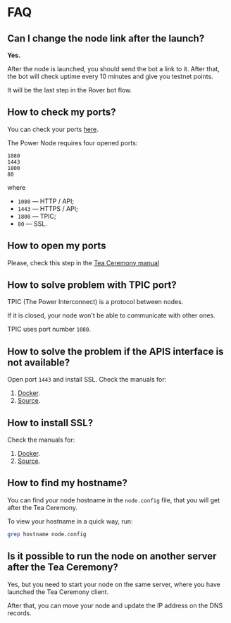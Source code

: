 # FAQ



## Can I change the node link after the launch?

**Yes.**

After the node is launched, you should send the bot a link to it. After that, the bot will check uptime every 10 minutes and give you testnet points.

It will be the last step in the Rover bot flow.

## How to check my ports?

You can check your ports [here](https://www.yougetsignal.com/tools/open-ports/).

The Power Node requires four opened ports:

```text
1080
1443
1800
80
```

where

- `1080` — HTTP / API;
- `1443` — HTTPS / API;
- `1800` — TPIC;
- `80` — SSL.

## How to open my ports

Please, check this step in the [Tea Ceremony manual](https://doc.thepower.io/docs/Community/phase-1/testnet-flow#step-5-start-the-tea-ceremony-client)

## How to solve problem with TPIC port?

TPIC (The Power Interconnect) is a protocol between nodes. 

If it is closed, your node won't be able to communicate with other ones.

TPIC uses port number `1080`.

## How to solve the problem if the APIS interface is not available?

Open port `1443` and install SSL. Check the manuals for:

1. [Docker](./02-download-build-run-docker.md#step-4-get-the-certificate).
2. [Source](./03-download-build-run-source.md#step-4-start-the-node).

## How to install SSL?

Check the manuals for:

1. [Docker](./02-download-build-run-docker.md#step-4-get-the-certificate).
2. [Source](./03-download-build-run-source.md#step-4-start-the-node).

## How to find my hostname?

You can find your node hostname in the `node.config` file, that you will get after the Tea Ceremony.

To view your hostname in a quick way, run:

```bash
grep hostname node.config
```

## Is it possible to run the node on another server after the Tea Ceremony?

Yes, but you need to start your node on the same server, where you have launched the Tea Ceremony client. 

After that, you can move your node and update the IP address on the DNS records.